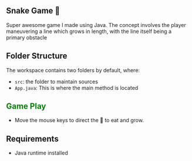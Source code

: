 ## Snake Game :snake:

Super awesome game I made using Java. The concept involves the player maneuvering a line which grows in length, with the line itself being a primary obstacle

## Folder Structure

The workspace contains two folders by default, where:

- `src`: the folder to maintain sources
- `App.java`: This is where the main method is located

## <span style="color:green">Game Play</span>

- Move the mouse keys to direct the :snake: to eat and grow.

## Requirements

- Java runtime installed
